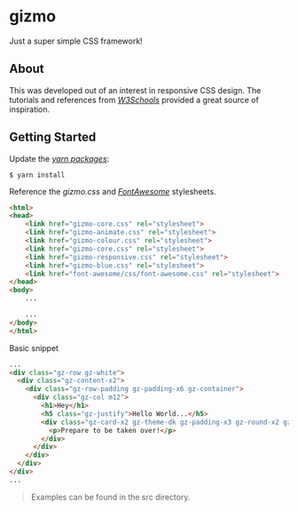 # gizmo
Just a super simple CSS framework!

## About
This was developed out of an interest in responsive CSS design. The tutorials and references from *[W3Schools](https://www.w3schools.com)* provided a great source of inspiration. 

## Getting Started

Update the *[yarn packages](https://yarnpkg.com)*:

```
$ yarn install
```

Reference the *gizmo.css* and *[FontAwesome](http://fontawesome.io)* stylesheets.

``` html
<html>
<head>
    <link href="gizmo-core.css" rel="stylesheet">
    <link href="gizmo-animate.css" rel="stylesheet">
    <link href="gizmo-colour.css" rel="stylesheet">
    <link href="gizmo-core.css" rel="stylesheet">
    <link href="gizmo-responsive.css" rel="stylesheet">
    <link href="gizmo-blue.css" rel="stylesheet">
    <link href="font-awesome/css/font-awesome.css" rel="stylesheet">
</head>
<body>
    ...

    ...
</body>
</html> 
```

Basic snippet

``` html
...
<div class="gz-row gz-white">
  <div class="gz-content-x2">
    <div class="gz-row-padding gz-padding-x6 gz-container">
      <div class="gz-col m12">
        <h1>Hey</h1>
        <h5 class="gz-justify">Hello World...</h5>
        <div class="gz-card-x2 gz-theme-dk gz-padding-x3 gz-round-x2 gz-margin-top">
          <p>Prepare to be taken over!</p>
        </div>
      </div>
    </div>
  </div>
</div>
...
```

> Examples can be found in the src directory.